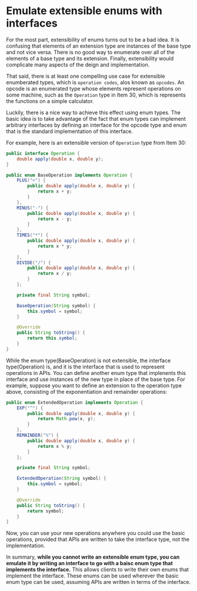 # Emulate extensible enums with interfaces

For the most part, extensibility of enums turns out to be a bad idea. It is confusing that elements of an extension type are instances of the base type and not vice versa. There is no good way to enumerate over all of the elements of a base type and its extension. Finally, extensibility would complicate many aspects of the deign and implementation.

That said, there is at least one compelling use case for extensible enumberated types, which is `operation codes`, alos known as `opcodes`. An opcode is an enumerated type whose elements represent operations on some machine, such as the `Operation` type in Item 30, which is represents the functions on a simple calculator.

Luckily, there is a nice way to achieve this effect using enum types. The basic idea is to take advantage of the fact that enum types can implement arbitrary interfaces by defining an interface for the opcode type and enum that is the standard implementation of this interface.

For example, here is an extensible version of `Operation` type from Item 30:

```java
public interface Operation {
    double apply(double x, double y);
}

public enum BaseOperation implements Operation {
    PLUS("+") {
        public double apply(double x, double y) {
            return x + y;
        }
    },
    MINUS("-") {
        public double apply(double x, double y) {
            return x - y;
        }
    },
    TIMES("*") {
        public double apply(double x, double y) {
            return x * y;
        }
    },
    DIVIDE("/") {
        public double apply(double x, double y) {
            return x / y;
        }
    };

    private final String symbol;

    BaseOperation(String symbol) {
        this.symbol = symbol;
    }

    @Override
    public String toString() {
        return this.symbol;
    }
}
```

While the enum type(BaseOperation) is not extensible, the interface type(Operation) is, and it is the interface that is used to represent operations in APIs. You can define another enum type that implenents this interface and use instances of the new type in place of the base type. For example, suppose you want to define an extension to the operation type above, consisting of the exponentiation and remainder operations:

```java
public enum ExtendedOperation implements Operation {
    EXP("^") {
        public double apply(double x, double y) {
            return Math.pow(x, y);
        }
    },
    REMAINDER("%") {
        public double apply(double x, double y) {
            return x % y;
        }
    };

    private final String symbol;

    ExtendedOperation(String symbol) {
        this.symbol = symbol;
    }

    @Override
    public String toString() {
        return symbol;
    }
}
```

Now, you can use your new operations anywhere you could use the basic operations, provided that APIs are written to take the interface type, not the implementation.

In summary, **while you cannot write an extensible enum type, you can emulate it by writing an interface to go with a baisc enum type that implements the interface.** This allows clients to write their own enums that implement the interface. These enums can be used wherever the basic enum type can be used, assuming APIs are written in terms of the interface.